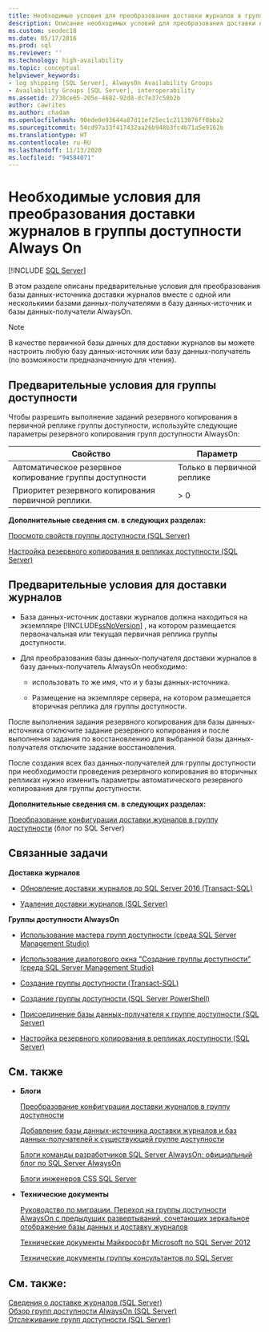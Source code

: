 ```yaml
---
title: Необходимые условия для преобразования доставки журналов в группы доступности
description: Описание необходимых условий для преобразования доставки журналов в группу доступности Always On.
ms.custom: seodec18
ms.date: 05/17/2016
ms.prod: sql
ms.reviewer: ''
ms.technology: high-availability
ms.topic: conceptual
helpviewer_keywords:
- log shipping [SQL Server], AlwaysOn Availability Groups
- Availability Groups [SQL Server], interoperability
ms.assetid: 2738ce65-205e-4682-92d8-dc7e37c58b2b
author: cawrites
ms.author: chadam
ms.openlocfilehash: 90ede0e93644a87d11ef25ec1c2113076ff0bba2
ms.sourcegitcommit: 54cd97a33f417432aa26b948b3fc4b71a5e9162b
ms.translationtype: HT
ms.contentlocale: ru-RU
ms.lasthandoff: 11/13/2020
ms.locfileid: "94584071"
---
```

# <a name="prerequisites-to-convert-log-shipping-to-always-on-availability-groups"></a>Необходимые условия для преобразования доставки журналов в группы доступности Always On
[!INCLUDE [SQL Server](../../../includes/applies-to-version/sqlserver.md)]

  В этом разделе описаны предварительные условия для преобразования базы данных-источника доставки журналов вместе с одной или несколькими базами данных-получателями в базу данных-источник и базы данных-получатели AlwaysOn.  
  
> [!NOTE]  
>  В качестве первичной базы данных для доставки журналов вы можете настроить любую базу данных-источник или базу данных-получатель (по возможности предназначенную для чтения).  
  
  
##  <a name="availability-group-prerequisites"></a><a name="AGPrereqsRealAddress"></a> Предварительные условия для группы доступности  
 Чтобы разрешить выполнение заданий резервного копирования в первичной реплике группы доступности, используйте следующие параметры резервного копирования групп доступности AlwaysOn:  
  
|Свойство|Параметр|  
|--------------|-------------|  
|Автоматическое резервное копирование группы доступности|Только в первичной реплике|  
|Приоритет резервного копирования первичной реплики.|> 0|  
  
 **Дополнительные сведения см. в следующих разделах:**  
  
 [Просмотр свойств группы доступности (SQL Server)](../../../database-engine/availability-groups/windows/view-availability-group-properties-sql-server.md)  
  
 [Настройка резервного копирования в репликах доступности (SQL Server)](../../../database-engine/availability-groups/windows/configure-backup-on-availability-replicas-sql-server.md)  
  
##  <a name="log-shipping-prerequisites"></a><a name="LogShipPrereqs"></a> Предварительные условия для доставки журналов  
  
-   База данных-источник доставки журналов должна находиться на экземпляре [!INCLUDE[ssNoVersion](../../../includes/ssnoversion-md.md)] , на котором размещается первоначальная или текущая первичная реплика группы доступности.  
  
-   Для преобразования базы данных-получателя доставки журналов в базу данных-получатель AlwaysOn необходимо:  
  
    -   использовать то же имя, что и у базы данных-источника.  
  
    -   Размещение на экземпляре сервера, на котором размещается вторичная реплика для группы доступности.  
  
 После выполнения задания резервного копирования для базы данных-источника отключите задание резервного копирования и после выполнения задания по восстановлению для выбранной базы данных-получателя отключите задание восстановления.  
  
 После создания всех баз данных-получателей для группы доступности при необходимости проведения резервного копирования во вторичных репликах нужно изменить параметры автоматического резервного копирования для группы доступности.  
  
 **Дополнительные сведения см. в следующих разделах:**  
  
 [Преобразование конфигурации доставки журналов в группу доступности](/archive/blogs/sqlalwayson/converting-a-logshipping-configuration-to-availability-group) (блог по SQL Server)  
  
##  <a name="related-tasks"></a><a name="RelatedTasks"></a> Связанные задачи  
 **Доставка журналов**  
  
-   [Обновление доставки журналов до SQL Server 2016 (Transact-SQL)](../../../database-engine/log-shipping/upgrading-log-shipping-to-sql-server-2016-transact-sql.md)  
  
-   [Удаление доставки журналов (SQL Server)](../../../database-engine/log-shipping/remove-log-shipping-sql-server.md)  
  
 **Группы доступности AlwaysOn**  
  
-   [Использование мастера групп доступности (среда SQL Server Management Studio)](../../../database-engine/availability-groups/windows/use-the-availability-group-wizard-sql-server-management-studio.md)  
  
-   [Использование диалогового окна "Создание группы доступности" (среда SQL Server Management Studio)](../../../database-engine/availability-groups/windows/use-the-new-availability-group-dialog-box-sql-server-management-studio.md)  
  
-   [Создание группы доступности (Transact-SQL)](../../../database-engine/availability-groups/windows/create-an-availability-group-transact-sql.md)  
  
-   [Создание группы доступности (SQL Server PowerShell)](../../../database-engine/availability-groups/windows/create-an-availability-group-sql-server-powershell.md)  
  
-   [Присоединение базы данных-получателя к группе доступности (SQL Server)](../../../database-engine/availability-groups/windows/join-a-secondary-database-to-an-availability-group-sql-server.md)  
  
-   [Настройка резервного копирования в репликах доступности (SQL Server)](../../../database-engine/availability-groups/windows/configure-backup-on-availability-replicas-sql-server.md)  
  
##  <a name="related-content"></a><a name="RelatedContent"></a> См. также  
  
-   **Блоги**  
  
     [Преобразование конфигурации доставки журналов в группу доступности](/archive/blogs/sqlalwayson/converting-a-logshipping-configuration-to-availability-group)  
  
     [Добавление базы данных-источника доставки журналов и баз данных-получателей к существующей группе доступности](/archive/blogs/sqlalwayson/add-a-log-shipping-primary-database-and-secondary-databases-to-an-existing-availability-group)  
  
     [Блоги команды разработчиков SQL Server AlwaysOn: официальный блог по SQL Server AlwaysOn](/archive/blogs/sqlalwayson/)  
  
     [Блоги инженеров CSS SQL Server](/archive/blogs/psssql/)  
  
-   **Технические документы**  
  
     [Руководство по миграции. Переход на группы доступности AlwaysOn с предыдущих развертываний, сочетающих зеркальное отображение базы данных и доставку журналов](/previous-versions/sql/sql-server-2012/jj635217(v=msdn.10))  
  
     [Технические документы Майкрософт Microsoft по SQL Server 2012](https://social.technet.microsoft.com/wiki/contents/articles/13146.white-paper-gallery-for-sql-server.aspx#[Category]SQLServer2012)  
  
     [Технические документы группы консультантов по SQL Server](https://techcommunity.microsoft.com/t5/DataCAT/bg-p/DataCAT/)  
  
## <a name="see-also"></a>См. также:  
 [Сведения о доставке журналов (SQL Server)](../../../database-engine/log-shipping/about-log-shipping-sql-server.md)   
 [Обзор групп доступности AlwaysOn (SQL Server)](../../../database-engine/availability-groups/windows/overview-of-always-on-availability-groups-sql-server.md)   
 [Отслеживание групп доступности (SQL Server)](../../../database-engine/availability-groups/windows/monitoring-of-availability-groups-sql-server.md)  
  
